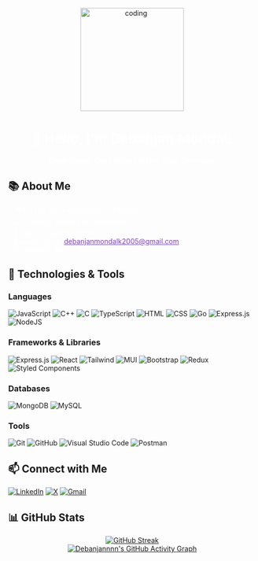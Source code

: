 <!-- <img align="center" src="https://www.google.com/url?sa=i&url=https%3A%2F%2Fwww.angularminds.com%2Fblog%2Farticle%2Ftop-web-development-stack-for-developers.html&psig=AOvVaw2hHhLlOInaYreFo0hLtj5j&ust=1668086174941000&source=images&cd=vfe&ved=0CA0QjRxqGAoTCLiw7riXofsCFQAAAAAdAAAAABCkAw"> -->
<p align="center">
  <img src="https://media.licdn.com/dms/image/D5616AQGbZhA9OnCk3A/profile-displaybackgroundimage-shrink_350_1400/0/1693078949150?e=1723075200&v=beta&t=j1faTeiNJVE9AkozOeHWYacAFk6-yLe6ZfBGgRSKt7w" height="210" alt="coding">
</p>
<!-- Header -->
<h1 align="center" style="color: #FFFFFF;">👋 Hello, I'm Debanjan Mondal!</h1>

<!-- Introduction -->
<p align="center" style="color: #FFFFFF;">
  <strong>Open Source Contributor | MERN Stack Developer</strong>
</p>

<!-- Profile Image -->


## 📚 About Me

<p style="color: #FFFFFF;">
- 🎓 B.Tech 1st year majoring in **CSE**<br>
- 💻 Currently working on **MERN**<br>
- 🤝 Open for Collaborations<br>
- 📧 Reach me at: <a href="mailto:debanjanmondalk2005@gmail.com" style="color: #7F3FBF;">debanjanmondalk2005@gmail.com</a><br>
- 😄 Interests: Music, Games, and Movies
</p>

## 🌟 Technologies & Tools

### Languages
![JavaScript](https://img.shields.io/badge/JavaScript-7F3FBF?logo=javascript&logoColor=FFFFFF)
![C++](https://img.shields.io/badge/C++-7F3FBF?logo=c%2B%2B&logoColor=FFFFFF)
![C](https://img.shields.io/badge/C-7F3FBF?logo=c&logoColor=FFFFFF)
![TypeScript](https://img.shields.io/badge/TypeScript-7F3FBF?logo=typescript&logoColor=FFFFFF)
![HTML](https://img.shields.io/badge/HTML-7F3FBF?logo=html5&logoColor=FFFFFF)
![CSS](https://img.shields.io/badge/CSS-7F3FBF?logo=css3&logoColor=FFFFFF)
![Go](https://img.shields.io/badge/Go-7F3FBF?logo=go&logoColor=FFFFFF)
![Express.js](https://img.shields.io/badge/Express.js-7F3FBF?logo=express&logoColor=FFFFFF)
![NodeJS](https://img.shields.io/badge/Node.js-7F3FBF?logo=node.js&logoColor=FFFFFF)

### Frameworks & Libraries
![Express.js](https://img.shields.io/badge/Express.js-7F3FBF?style=for-the-badge&logo=express&logoColor=FFFFFF)
![React](https://img.shields.io/badge/React-7F3FBF?style=for-the-badge&logo=react&logoColor=FFFFFF)
![Tailwind](https://img.shields.io/badge/Tailwind_CSS-7F3FBF?style=for-the-badge&logo=tailwindcss&logoColor=FFFFFF)
![MUI](https://img.shields.io/badge/MUI-7F3FBF?style=for-the-badge&logo=mui&logoColor=FFFFFF)
![Bootstrap](https://img.shields.io/badge/Bootstrap-7F3FBF?style=for-the-badge&logo=bootstrap&logoColor=FFFFFF)
![Redux](https://img.shields.io/badge/Redux-7F3FBF?style=for-the-badge&logo=redux&logoColor=FFFFFF)
![Styled Components](https://img.shields.io/badge/styled--components-7F3FBF?style=for-the-badge&logo=styled-components&logoColor=FFFFFF)

### Databases
![MongoDB](https://img.shields.io/badge/MongoDB-7F3FBF?style=for-the-badge&logo=mongodb&logoColor=FFFFFF)
![MySQL](https://img.shields.io/badge/MySQL-7F3FBF?style=for-the-badge&logo=mysql&logoColor=FFFFFF)

### Tools
![Git](https://img.shields.io/badge/Git-7F3FBF?style=for-the-badge&logo=git&logoColor=FFFFFF)
![GitHub](https://img.shields.io/badge/GitHub-7F3FBF?style=for-the-badge&logo=github&logoColor=FFFFFF)
![Visual Studio Code](https://img.shields.io/badge/VS_Code-7F3FBF?style=for-the-badge&logo=visual%20studio%20code&logoColor=FFFFFF)
![Postman](https://img.shields.io/badge/Postman-7F3FBF?style=for-the-badge&logo=Postman&logoColor=FFFFFF)


## 📫 Connect with Me


[![LinkedIn](https://img.shields.io/badge/Linkedin-7F3FBF?logo=linkedin&logoColor=FFFFFF)](https://www.linkedin.com/in/debanjanmondal2005/)
[![X](https://img.shields.io/badge/X-7F3FBF?&logoColor=FFFFFF)](https://twitter.com/Debanjann15k)
[![Gmail](https://img.shields.io/badge/Gmail-7F3FBF?logo=gmail&logoColor=FFFFFF)](mailto:debanjanmondalk2005@gmail.com)

## 📊 GitHub Stats

<div align="center">
  <a href="https://git.io/streak-stats">
    <img src="https://streak-stats.demolab.com?user=Debanjannnn&theme=dark&background=0D1117&stroke=7F3FBF&ring=7F3FBF&fire=7F3FBF&currStreakNum=7F3FBF&sideNums=7F3FBF&currStreakLabel=FFFFFF&sideLabels=FFFFFF&dates=FFFFFF" alt="GitHub Streak"/>
  </a>
</div>

<div align="center">
  <a href="https://github-readme-activity-graph.vercel.app/graph?username=Debanjannnn&custom_title=Debanjannnn's%20GitHub%20Activity%20Graph&bg_color=0D1117&color=7F3FBF&line=7F3FBF&point=7F3FBF&area_color=FFFFFF&title_color=FFFFFF&area=true">
    <img src="https://github-readme-activity-graph.vercel.app/graph?username=Debanjannnn&custom_title=Debanjannnn's%20GitHub%20Activity%20Graph&bg_color=0D1117&color=7F3FBF&line=7F3FBF&point=7F3FBF&area_color=FFFFFF&title_color=FFFFFF&area=true" alt="Debanjannnn's GitHub Activity Graph">
  </a>
</div>
